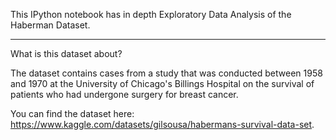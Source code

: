 
This IPython notebook has in depth Exploratory Data Analysis of the Haberman Dataset.
___

What is this dataset about?

The dataset contains cases from a study that was conducted between 1958 and 1970 at the University of Chicago's Billings Hospital on the survival of patients who had undergone surgery for breast cancer.

You can find the dataset here: https://www.kaggle.com/datasets/gilsousa/habermans-survival-data-set.
